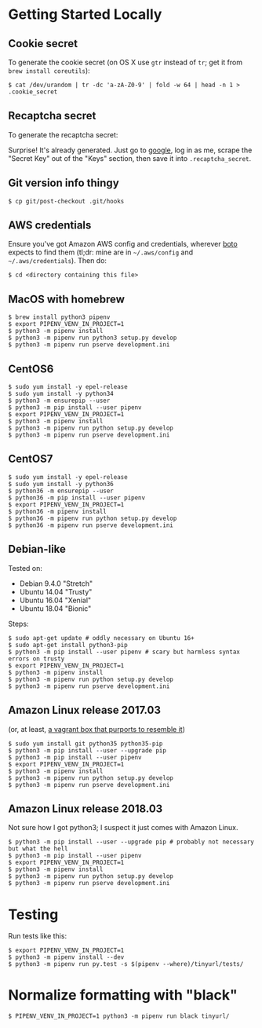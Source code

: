 # Getting Started Locally

## Cookie secret

To generate the cookie secret (on OS X use `gtr` instead of `tr`; get it from `brew install coreutils`):

    $ cat /dev/urandom | tr -dc 'a-zA-Z0-9' | fold -w 64 | head -n 1 > .cookie_secret

## Recaptcha secret

To generate the recaptcha secret:

Surprise!  It's already generated.  Just go to
[google](https://www.google.com/recaptcha/admin#site/320420908), log
in as me, scrape the "Secret Key" out of the "Keys" section, then save
it into `.recaptcha_secret`.

## Git version info thingy

    $ cp git/post-checkout .git/hooks

## AWS credentials

Ensure you've got Amazon AWS config and credentials, wherever
[boto](https://boto3.readthedocs.io/en/latest/guide/quickstart.html#configuration)
expects to find them (tl;dr: mine are in `~/.aws/config` and
`~/.aws/credentials`).  Then do:

    $ cd <directory containing this file>

## MacOS with homebrew

    $ brew install python3 pipenv
    $ export PIPENV_VENV_IN_PROJECT=1
    $ python3 -m pipenv install
    $ python3 -m pipenv run python3 setup.py develop
    $ python3 -m pipenv run pserve development.ini

## CentOS6

    $ sudo yum install -y epel-release
    $ sudo yum install -y python34
    $ python3 -m ensurepip --user
    $ python3 -m pip install --user pipenv
    $ export PIPENV_VENV_IN_PROJECT=1
    $ python3 -m pipenv install
    $ python3 -m pipenv run python setup.py develop
    $ python3 -m pipenv run pserve development.ini

## CentOS7

    $ sudo yum install -y epel-release
    $ sudo yum install -y python36
    $ python36 -m ensurepip --user
    $ python36 -m pip install --user pipenv
    $ export PIPENV_VENV_IN_PROJECT=1
    $ python36 -m pipenv install
    $ python36 -m pipenv run python setup.py develop
    $ python36 -m pipenv run pserve development.ini

## Debian-like

Tested on:

- Debian 9.4.0 "Stretch"
- Ubuntu 14.04 "Trusty"
- Ubuntu 16.04 "Xenial"
- Ubuntu 18.04 "Bionic"

Steps:

    $ sudo apt-get update # oddly necessary on Ubuntu 16+
    $ sudo apt-get install python3-pip
    $ python3 -m pip install --user pipenv # scary but harmless syntax errors on trusty
    $ export PIPENV_VENV_IN_PROJECT=1
    $ python3 -m pipenv install
    $ python3 -m pipenv run python setup.py develop
    $ python3 -m pipenv run pserve development.ini

## Amazon Linux release 2017.03

(or, at least, [a vagrant box that purports to resemble
it](https://app.vagrantup.com/mvbcoding/boxes/awslinux))

    $ sudo yum install git python35 python35-pip
    $ python3 -m pip install --user --upgrade pip
    $ python3 -m pip install --user pipenv
    $ export PIPENV_VENV_IN_PROJECT=1
    $ python3 -m pipenv install
    $ python3 -m pipenv run python setup.py develop
    $ python3 -m pipenv run pserve development.ini

## Amazon Linux release 2018.03

Not sure how I got python3; I suspect it just comes with Amazon Linux.

    $ python3 -m pip install --user --upgrade pip # probably not necessary but what the hell
    $ python3 -m pip install --user pipenv
    $ export PIPENV_VENV_IN_PROJECT=1
    $ python3 -m pipenv install
    $ python3 -m pipenv run python setup.py develop
    $ python3 -m pipenv run pserve development.ini

# Testing

Run tests like this:

    $ export PIPENV_VENV_IN_PROJECT=1
    $ python3 -m pipenv install --dev
    $ python3 -m pipenv run py.test -s $(pipenv --where)/tinyurl/tests/

# Normalize formatting with "black"

    $ PIPENV_VENV_IN_PROJECT=1 python3 -m pipenv run black tinyurl/
